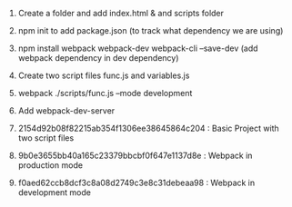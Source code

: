 1. Create a folder and add index.html & and scripts folder
2. npm init to add package.json (to track what dependency we are using)
3. npm install webpack webpack-dev webpack-cli –save-dev (add webpack dependency in dev dependency)
4. Create two script files func.js and variables.js
5. webpack ./scripts/func.js –mode development
6. Add webpack-dev-server



1. 2154d92b08f82215ab354f1306ee38645864c204 : Basic Project with two script files
2. 9b0e3655bb40a165c23379bbcbf0f647e1137d8e : Webpack in production mode
3. f0aed62ccb8dcf3c8a08d2749c3e8c31debeaa98 : Webpack in development mode
